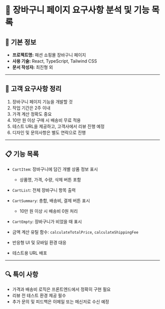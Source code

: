 

# 🛒 장바구니 페이지 요구사항 분석 및 기능 목록

## 📌 기본 정보

* **프로젝트명:** 패션 쇼핑몰 장바구니 페이지
* **사용 기술:** React, TypeScript, Tailwind CSS
* **문서 작성자:** 최진형 외

---

## 📝 고객 요구사항 정리

1. 장바구니 페이지 기능을 개발할 것
2. 작업 기간은 2주 이내
3. 가격 계산 정확도 중요
4. 10만 원 이상 구매 시 배송비 무료 적용
5. 테스트 URL을 제공하고, 고객사에서 리뷰 진행 예정
6. 디자인 및 문의사항은 별도 연락으로 진행

---

## 📋 기능 목록

* `CartItem`: 장바구니에 담긴 개별 상품 정보 표시

  * 상품명, 가격, 수량, 삭제 버튼 포함
* `CartList`: 전체 장바구니 항목 출력
* `CartSummary`: 총합, 배송비, 결제 버튼 표시

  * 10만 원 이상 시 배송비 0원 처리
* `CartEmpty`: 장바구니가 비었을 때 표시
* 금액 계산 유틸 함수: `calculateTotalPrice`, `calculateShippingFee`
* 반응형 UI 및 모바일 환경 대응
* 테스트용 URL 배포

---

## 🔍 특이 사항

* 가격과 배송비 로직은 프론트엔드에서 정확히 구현 필요
* 리뷰 전 테스트 환경 제공 필수
* 추가 문의 및 피드백은 이메일 또는 메신저로 수신 예정
